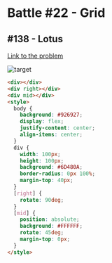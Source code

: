 # Battle #22 - Grid

## #138 - Lotus

[Link to the problem](https://cssbattle.dev/play/138)

![target](https://cssbattle.dev/targets/138.png)

```html
<div></div>
<div right></div>
<div mid></div>
<style>
  body {
    background: #926927;
    display: flex;
    justify-content: center;
    align-items: center;
  }
  div {
    width: 100px;
    height: 100px;
    background: #6D480A;
    border-radius: 0px 100%;
    margin-top: 40px;
  }
  [right] {
    rotate: 90deg;
  }
  [mid] {
    position: absolute;
    background: #FFFFFF;
    rotate: 45deg;
    margin-top: 0px;
  }
</style>
```
